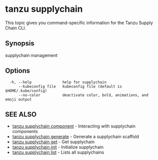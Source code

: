 # tanzu supplychain

This topic gives you command-specific information for the Tanzu Supply Chain CLI.

## Synopsis

supplychain management

## Options

```console
  -h, --help              help for supplychain
      --kubeconfig file   kubeconfig file (default is $HOME/.kube/config)
      --no-color          deactivate color, bold, animations, and emoji output
```

## SEE ALSO

- [tanzu supplychain component](tanzu_supplychain_component.hbs.md) - Interacting with supplychain components
- [tanzu supplychain generate](tanzu_supplychain_generate.hbs.md) - Generate a supplychain scaffold
- [tanzu supplychain get](tanzu_supplychain_get.hbs.md) - Get supplychain
- [tanzu supplychain init](tanzu_supplychain_init.hbs.md) - Initialize supplychain
- [tanzu supplychain list](tanzu_supplychain_list.hbs.md) - Lists all supplychains